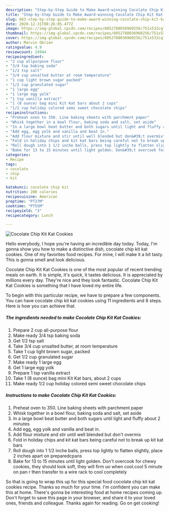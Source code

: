 ```yaml
---
description: "Step-by-Step Guide to Make Award-winning Cocolate Chip Kit Kat Cookies"
title: "Step-by-Step Guide to Make Award-winning Cocolate Chip Kit Kat Cookies"
slug: 663-step-by-step-guide-to-make-award-winning-cocolate-chip-kit-kat-cookies
date: 2020-12-31T08:26:05.477Z
image: https://img-global.cpcdn.com/recipes/6052788036960256/751x532cq70/cocolate-chip-kit-kat-cookies-recipe-main-photo.jpg
thumbnail: https://img-global.cpcdn.com/recipes/6052788036960256/751x532cq70/cocolate-chip-kit-kat-cookies-recipe-main-photo.jpg
cover: https://img-global.cpcdn.com/recipes/6052788036960256/751x532cq70/cocolate-chip-kit-kat-cookies-recipe-main-photo.jpg
author: Marvin Obrien
ratingvalue: 4.9
reviewcount: 24944
recipeingredient:
- "2 cup allpurpose flour"
- "3/4 tsp baking soda"
- "1/2 tsp salt"
- "3/4 cup unsalted butter at room temperature"
- "1 cup light brown sugar packed"
- "1/2 cup granulated sugar"
- "1 large egg"
- "1 large egg yolk"
- "1 tsp vanilla extract"
- "1 (8 ounce) bag mini Kit Kat bars about 2 cups"
- "1/2 cup holiday colored semi sweet chocolate chips"
recipeinstructions:
- "Preheat oven to 350. Line baking sheets with parchment paper"
- "Whisk together in a bowl flour, baking soda and salt, set aside"
- "In a large bowl beat butter and both sugars until light and fluffy about 2 minutes"
- "Add egg, egg yolk and vanilla and beat in."
- "Add flour mixture and stir until well blended but don&#39;t overmix"
- "Fold in holiday chips and kit kat bars being careful not to break up kit kat bars"
- "Roll dough into 1 1/2 inche balls, press top lightly to flatten slightly, place 2 inches apart on preparedcpans"
- "Bake for 13 to 15 minutes until light golden. Don&#39;t overcook for chewy cookies, they should look soft, they will firm uo when cool.cool 5 minute on pan r then transfer to a wire rack to cool completely"
categories:
- Recipe
tags:
- cocolate
- chip
- kit

katakunci: cocolate chip kit 
nutrition: 200 calories
recipecuisine: American
preptime: "PT27M"
cooktime: "PT55M"
recipeyield: "3"
recipecategory: Lunch

---
```



![Cocolate Chip Kit Kat Cookies](https://img-global.cpcdn.com/recipes/6052788036960256/751x532cq70/cocolate-chip-kit-kat-cookies-recipe-main-photo.jpg)

Hello everybody, I hope you're having an incredible day today. Today, I'm gonna show you how to make a distinctive dish, cocolate chip kit kat cookies. One of my favorites food recipes. For mine, I will make it a bit tasty. This is gonna smell and look delicious.

Cocolate Chip Kit Kat Cookies is one of the most popular of recent trending meals on earth. It is simple, it's quick, it tastes delicious. It is appreciated by millions every day. They're nice and they look fantastic. Cocolate Chip Kit Kat Cookies is something that I have loved my entire life.




To begin with this particular recipe, we have to prepare a few components. You can have cocolate chip kit kat cookies using 11 ingredients and 8 steps. Here is how you can achieve that.

<!--inarticleads1-->

##### The ingredients needed to make Cocolate Chip Kit Kat Cookies:

1. Prepare 2 cup all-purpose flour
1. Make ready 3/4 tsp baking soda
1. Get 1/2 tsp salt
1. Take 3/4 cup unsalted butter, at room temperature
1. Take 1 cup light brown sugar, packed
1. Get 1/2 cup granulated sugar
1. Make ready 1 large egg
1. Get 1 large egg yolk
1. Prepare 1 tsp vanilla extract
1. Take 1 (8 ounce) bag mini Kit Kat bars, about 2 cups
1. Make ready 1/2 cup holiday colored semi sweet chocolate chips




<!--inarticleads2-->

##### Instructions to make Cocolate Chip Kit Kat Cookies:

1. Preheat oven to 350. Line baking sheets with parchment paper
1. Whisk together in a bowl flour, baking soda and salt, set aside
1. In a large bowl beat butter and both sugars until light and fluffy about 2 minutes
1. Add egg, egg yolk and vanilla and beat in.
1. Add flour mixture and stir until well blended but don&#39;t overmix
1. Fold in holiday chips and kit kat bars being careful not to break up kit kat bars
1. Roll dough into 1 1/2 inche balls, press top lightly to flatten slightly, place 2 inches apart on preparedcpans
1. Bake for 13 to 15 minutes until light golden. Don&#39;t overcook for chewy cookies, they should look soft, they will firm uo when cool.cool 5 minute on pan r then transfer to a wire rack to cool completely




So that is going to wrap this up for this special food cocolate chip kit kat cookies recipe. Thanks so much for your time. I'm confident you can make this at home. There's gonna be interesting food at home recipes coming up. Don't forget to save this page in your browser, and share it to your loved ones, friends and colleague. Thanks again for reading. Go on get cooking!
